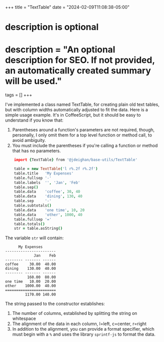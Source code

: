 +++
title = "TextTable"
date = "2024-02-09T11:08:38-05:00"

#
# description is optional
#
# description = "An optional description for SEO. If not provided, an automatically created summary will be used."

tags = []
+++

I've implemented a class named TextTable, for creating plain old
text tables, but with column widths automatically adjusted to fit
the data. Here is a simple usage example. It's in CoffeeScript,
but it should be easy to understand if you know that:

1. Parentheses around a function's parameters are not required,
	though, personally, I only omit them for a top level function
	or method call, to avoid ambiguity.
2. You must include the parentheses if you're calling a function
	or method that has no parameters.

```coffee
	import {TextTable} from '@jdeighan/base-utils/TextTable'

	table = new TextTable('l r%.2f r%.2f')
	table.title   'My Expenses'
	table.fullsep '-'
	table.labels  '', 'Jan', 'Feb'
	table.sep()
	table.data    'coffee', 30, 40
	table.data    'dining', 130, 40
	table.sep     '-'
	table.subtotals()
	table.data    'one time', 10, 20
	table.data    'other', 1000, 40
	table.fullsep '='
	table.totals()
	str = table.asString()
```

The variable `str` will contain:

```text
      My Expenses
-----------------------
             Jan    Feb
-------- ------- ------
coffee     30.00  40.00
dining    130.00  40.00
-------- ------- ------
          160.00  80.00
one time   10.00  20.00
other    1000.00  40.00
=======================
         1170.00 140.00
```

The string passed to the constructor establishes:

1. The number of columns, established by splitting the string
	on whitespace
2. The alignment of the data in each column, l=left, c=center, r=right
3. In addition to the alignment, you can provide a format specifier,
	which must begin with a `%` and uses the library `sprintf-js` to
	format the data.
